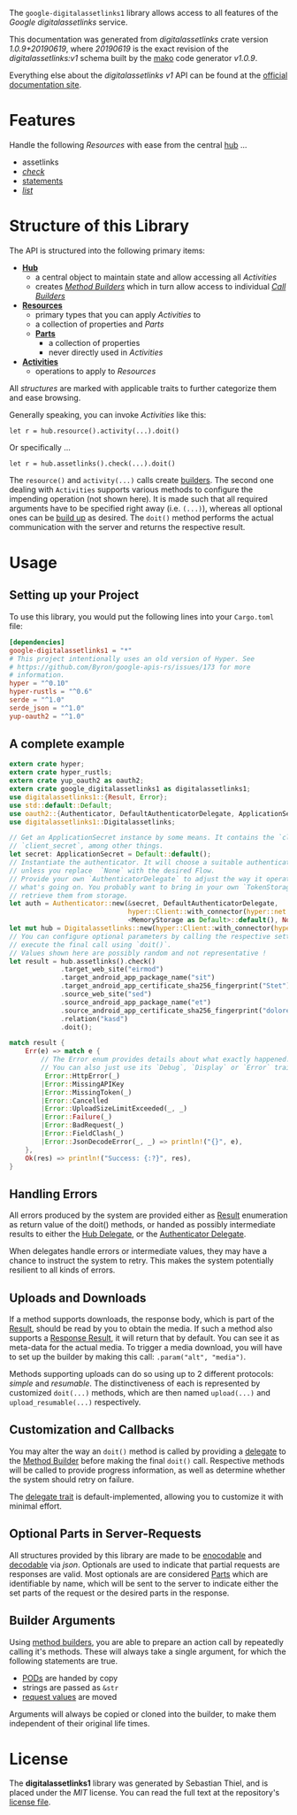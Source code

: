 <!---
DO NOT EDIT !
This file was generated automatically from 'src/mako/api/README.md.mako'
DO NOT EDIT !
-->
The `google-digitalassetlinks1` library allows access to all features of the *Google digitalassetlinks* service.

This documentation was generated from *digitalassetlinks* crate version *1.0.9+20190619*, where *20190619* is the exact revision of the *digitalassetlinks:v1* schema built by the [mako](http://www.makotemplates.org/) code generator *v1.0.9*.

Everything else about the *digitalassetlinks* *v1* API can be found at the
[official documentation site](https://developers.google.com/digital-asset-links/).
# Features

Handle the following *Resources* with ease from the central [hub](https://docs.rs/google-digitalassetlinks1/1.0.9+20190619/google_digitalassetlinks1/struct.Digitalassetlinks.html) ... 

* assetlinks
 * [*check*](https://docs.rs/google-digitalassetlinks1/1.0.9+20190619/google_digitalassetlinks1/struct.AssetlinkCheckCall.html)
* [statements](https://docs.rs/google-digitalassetlinks1/1.0.9+20190619/google_digitalassetlinks1/struct.Statement.html)
 * [*list*](https://docs.rs/google-digitalassetlinks1/1.0.9+20190619/google_digitalassetlinks1/struct.StatementListCall.html)




# Structure of this Library

The API is structured into the following primary items:

* **[Hub](https://docs.rs/google-digitalassetlinks1/1.0.9+20190619/google_digitalassetlinks1/struct.Digitalassetlinks.html)**
    * a central object to maintain state and allow accessing all *Activities*
    * creates [*Method Builders*](https://docs.rs/google-digitalassetlinks1/1.0.9+20190619/google_digitalassetlinks1/trait.MethodsBuilder.html) which in turn
      allow access to individual [*Call Builders*](https://docs.rs/google-digitalassetlinks1/1.0.9+20190619/google_digitalassetlinks1/trait.CallBuilder.html)
* **[Resources](https://docs.rs/google-digitalassetlinks1/1.0.9+20190619/google_digitalassetlinks1/trait.Resource.html)**
    * primary types that you can apply *Activities* to
    * a collection of properties and *Parts*
    * **[Parts](https://docs.rs/google-digitalassetlinks1/1.0.9+20190619/google_digitalassetlinks1/trait.Part.html)**
        * a collection of properties
        * never directly used in *Activities*
* **[Activities](https://docs.rs/google-digitalassetlinks1/1.0.9+20190619/google_digitalassetlinks1/trait.CallBuilder.html)**
    * operations to apply to *Resources*

All *structures* are marked with applicable traits to further categorize them and ease browsing.

Generally speaking, you can invoke *Activities* like this:

```Rust,ignore
let r = hub.resource().activity(...).doit()
```

Or specifically ...

```ignore
let r = hub.assetlinks().check(...).doit()
```

The `resource()` and `activity(...)` calls create [builders][builder-pattern]. The second one dealing with `Activities` 
supports various methods to configure the impending operation (not shown here). It is made such that all required arguments have to be 
specified right away (i.e. `(...)`), whereas all optional ones can be [build up][builder-pattern] as desired.
The `doit()` method performs the actual communication with the server and returns the respective result.

# Usage

## Setting up your Project

To use this library, you would put the following lines into your `Cargo.toml` file:

```toml
[dependencies]
google-digitalassetlinks1 = "*"
# This project intentionally uses an old version of Hyper. See
# https://github.com/Byron/google-apis-rs/issues/173 for more
# information.
hyper = "^0.10"
hyper-rustls = "^0.6"
serde = "^1.0"
serde_json = "^1.0"
yup-oauth2 = "^1.0"
```

## A complete example

```Rust
extern crate hyper;
extern crate hyper_rustls;
extern crate yup_oauth2 as oauth2;
extern crate google_digitalassetlinks1 as digitalassetlinks1;
use digitalassetlinks1::{Result, Error};
use std::default::Default;
use oauth2::{Authenticator, DefaultAuthenticatorDelegate, ApplicationSecret, MemoryStorage};
use digitalassetlinks1::Digitalassetlinks;

// Get an ApplicationSecret instance by some means. It contains the `client_id` and 
// `client_secret`, among other things.
let secret: ApplicationSecret = Default::default();
// Instantiate the authenticator. It will choose a suitable authentication flow for you, 
// unless you replace  `None` with the desired Flow.
// Provide your own `AuthenticatorDelegate` to adjust the way it operates and get feedback about 
// what's going on. You probably want to bring in your own `TokenStorage` to persist tokens and
// retrieve them from storage.
let auth = Authenticator::new(&secret, DefaultAuthenticatorDelegate,
                              hyper::Client::with_connector(hyper::net::HttpsConnector::new(hyper_rustls::TlsClient::new())),
                              <MemoryStorage as Default>::default(), None);
let mut hub = Digitalassetlinks::new(hyper::Client::with_connector(hyper::net::HttpsConnector::new(hyper_rustls::TlsClient::new())), auth);
// You can configure optional parameters by calling the respective setters at will, and
// execute the final call using `doit()`.
// Values shown here are possibly random and not representative !
let result = hub.assetlinks().check()
             .target_web_site("eirmod")
             .target_android_app_package_name("sit")
             .target_android_app_certificate_sha256_fingerprint("Stet")
             .source_web_site("sed")
             .source_android_app_package_name("et")
             .source_android_app_certificate_sha256_fingerprint("dolores")
             .relation("kasd")
             .doit();

match result {
    Err(e) => match e {
        // The Error enum provides details about what exactly happened.
        // You can also just use its `Debug`, `Display` or `Error` traits
         Error::HttpError(_)
        |Error::MissingAPIKey
        |Error::MissingToken(_)
        |Error::Cancelled
        |Error::UploadSizeLimitExceeded(_, _)
        |Error::Failure(_)
        |Error::BadRequest(_)
        |Error::FieldClash(_)
        |Error::JsonDecodeError(_, _) => println!("{}", e),
    },
    Ok(res) => println!("Success: {:?}", res),
}

```
## Handling Errors

All errors produced by the system are provided either as [Result](https://docs.rs/google-digitalassetlinks1/1.0.9+20190619/google_digitalassetlinks1/enum.Result.html) enumeration as return value of 
the doit() methods, or handed as possibly intermediate results to either the 
[Hub Delegate](https://docs.rs/google-digitalassetlinks1/1.0.9+20190619/google_digitalassetlinks1/trait.Delegate.html), or the [Authenticator Delegate](https://docs.rs/yup-oauth2/*/yup_oauth2/trait.AuthenticatorDelegate.html).

When delegates handle errors or intermediate values, they may have a chance to instruct the system to retry. This 
makes the system potentially resilient to all kinds of errors.

## Uploads and Downloads
If a method supports downloads, the response body, which is part of the [Result](https://docs.rs/google-digitalassetlinks1/1.0.9+20190619/google_digitalassetlinks1/enum.Result.html), should be
read by you to obtain the media.
If such a method also supports a [Response Result](https://docs.rs/google-digitalassetlinks1/1.0.9+20190619/google_digitalassetlinks1/trait.ResponseResult.html), it will return that by default.
You can see it as meta-data for the actual media. To trigger a media download, you will have to set up the builder by making
this call: `.param("alt", "media")`.

Methods supporting uploads can do so using up to 2 different protocols: 
*simple* and *resumable*. The distinctiveness of each is represented by customized 
`doit(...)` methods, which are then named `upload(...)` and `upload_resumable(...)` respectively.

## Customization and Callbacks

You may alter the way an `doit()` method is called by providing a [delegate](https://docs.rs/google-digitalassetlinks1/1.0.9+20190619/google_digitalassetlinks1/trait.Delegate.html) to the 
[Method Builder](https://docs.rs/google-digitalassetlinks1/1.0.9+20190619/google_digitalassetlinks1/trait.CallBuilder.html) before making the final `doit()` call. 
Respective methods will be called to provide progress information, as well as determine whether the system should 
retry on failure.

The [delegate trait](https://docs.rs/google-digitalassetlinks1/1.0.9+20190619/google_digitalassetlinks1/trait.Delegate.html) is default-implemented, allowing you to customize it with minimal effort.

## Optional Parts in Server-Requests

All structures provided by this library are made to be [enocodable](https://docs.rs/google-digitalassetlinks1/1.0.9+20190619/google_digitalassetlinks1/trait.RequestValue.html) and 
[decodable](https://docs.rs/google-digitalassetlinks1/1.0.9+20190619/google_digitalassetlinks1/trait.ResponseResult.html) via *json*. Optionals are used to indicate that partial requests are responses 
are valid.
Most optionals are are considered [Parts](https://docs.rs/google-digitalassetlinks1/1.0.9+20190619/google_digitalassetlinks1/trait.Part.html) which are identifiable by name, which will be sent to 
the server to indicate either the set parts of the request or the desired parts in the response.

## Builder Arguments

Using [method builders](https://docs.rs/google-digitalassetlinks1/1.0.9+20190619/google_digitalassetlinks1/trait.CallBuilder.html), you are able to prepare an action call by repeatedly calling it's methods.
These will always take a single argument, for which the following statements are true.

* [PODs][wiki-pod] are handed by copy
* strings are passed as `&str`
* [request values](https://docs.rs/google-digitalassetlinks1/1.0.9+20190619/google_digitalassetlinks1/trait.RequestValue.html) are moved

Arguments will always be copied or cloned into the builder, to make them independent of their original life times.

[wiki-pod]: http://en.wikipedia.org/wiki/Plain_old_data_structure
[builder-pattern]: http://en.wikipedia.org/wiki/Builder_pattern
[google-go-api]: https://github.com/google/google-api-go-client

# License
The **digitalassetlinks1** library was generated by Sebastian Thiel, and is placed 
under the *MIT* license.
You can read the full text at the repository's [license file][repo-license].

[repo-license]: https://github.com/Byron/google-apis-rsblob/master/LICENSE.md
